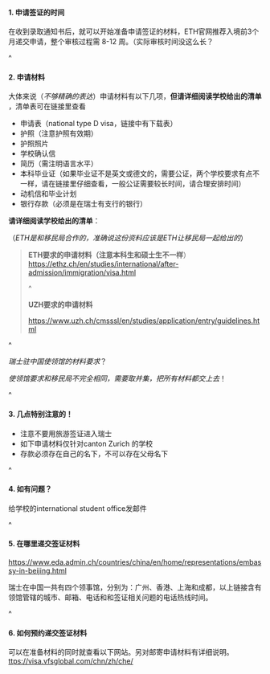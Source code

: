 #### **1. 申请签证的时间**

在收到录取通知书后，就可以开始准备申请签证的材料，ETH官网推荐入境前3个月递交申请，整个审核过程需 8-12 周。（实际审核时间没这么长？

^

#### **2. 申请材料**

大体来说（*不够精确的表达*）申请材料有以下几项，**但请详细阅读学校给出的清单** ，清单表可在链接里查看

* 申请表（national type D visa，链接中有下载表）
* 护照（注意护照有效期）
* 护照照片
* 学校确认信
* 简历（需注明语言水平）
* 本科毕业证（如果毕业证不是英文或德文的，需要公证，两个学校要求有点不一样，请在链接里仔细查看，一般公证需要较长时间，请合理安排时间）
* 动机信和毕业计划
* 银行存款（必须是在瑞士有支行的银行）

**请详细阅读学校给出的清单**：

（*ETH是和移民局合作的，准确说这份资料应该是ETH让移民局一起给出的*）

> **ETH要求的申请材料（注意本科生和硕士生不一样**）<https://ethz.ch/en/studies/international/after-admission/immigration/visa.html>
>
> ^
>
> **UZH要求的申请材料**
>
> <https://www.uzh.ch/cmsssl/en/studies/application/entry/guidelines.html>

^

*瑞士驻中国使领馆的材料要求*？

*使领馆要求和移民局不完全相同，需要取并集，把所有材料都交上去*！

^

#### **3. 几点特别注意的**！

* 注意不要用旅游签证进入瑞士
* 如下申请材料仅针对canton Zurich 的学校
* 存款必须存在自己的名下，不可以存在父母名下

^

#### **4. 如有问题**？

给学校的international student office发邮件

^

#### **5. 在哪里递交签证材料**

<https://www.eda.admin.ch/countries/china/en/home/representations/embassy-in-beijing.html>

瑞士在中国一共有四个领事馆，分别为：广州、香港、上海和成都，以上链接含有领馆管辖的城市、邮箱、电话和和签证相关问题的电话热线时间。

^

#### **6. 如何预约递交签证材料**

可以在准备材料的同时就查看以下网站。另对邮寄申请材料有详细说明。[ttps://visa.vfsglobal.com/chn/zh/che/](https://visa.vfsglobal.com/chn/zh/che/)
